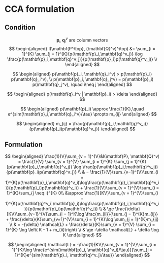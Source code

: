 # CCA formulation

## Condition
$$
\mathbf{p}_i, \mathbf{q}_j^v \text{ are column vectors}
$$
$$
\begin{aligned}
I(\mathbf{P^\top}, (\mathbf{Q}^v)^\top) &= \sum_{i = 1}^{K} \sum_{j = 1}^{K}{p(\mathbf{p}_i,\mathbf{q}^v_j)} \log \frac{p(\mathbf{p}_i,\mathbf{q}^v_j)}{p(\mathbf{p}_i)p(\mathbf{q}^v_j)} \\
\end{aligned}
$$

$$
\begin{aligned}
	p(\mathbf{p}_i, \mathbf{q}_i^v) > p(\mathbf{p}_i) p(\mathbf{q}_i^v), \\ 	p(\mathbf{p}_i, \mathbf{q}_j^v) = p(\mathbf{p}_i) p(\mathbf{q}_j^v), \quad i\neq j
\end{aligned}
$$

$$
\begin{aligned}
	p(\mathbf{q}_i^v | \mathbf{p}_i) > \delta
\end{aligned}
$$

$$
\begin{aligned}
	p(\mathbf{p}_i) \approx \frac{1}{K},\quad e^{sim(\mathbf{p}_i,\mathbf{q}_i^v)/\tau}  \propto m_{ij}
\end{aligned}
$$

$$
\begin{aligned}
  m_{ij} = \frac{p(\mathbf{p}_i,\mathbf{q}^v_j)}{p(\mathbf{p}_i)p(\mathbf{q}^v_j)}
\end{aligned}
$$

## Formulation
$$
\begin{aligned}
\frac{1}{V}\sum_{v = 1}^{V}&I(\mathbf{P}, \mathbf{Q}^v) = \frac{1}{V}
\sum_{v = 1}^{V} \sum_{i = 1}^{K} \sum_{j = 1}^{K}{p(\mathbf{p}_i,\mathbf{q}^v_j)} \log \frac{p(\mathbf{p}_i,\mathbf{q}^v_j)}{p(\mathbf{p}_i)p(\mathbf{q}^v_j)} \\ 
& = \frac{1}{V}\sum_{v=1}^{V}\sum_{i = 1}^{K}p(\mathbf{p}_i,\mathbf{q}^v_i)\log\frac{p(\mathbf{p}_i,\mathbf{q}^v_i)}{p(\mathbf{p}_i)p(\mathbf{q}^v_i)} + \frac{1}{V}\sum_{v = 1}^{V}\sum_{i = 1}^{K}\sum_{j \neq i}^{K} 0\\
&\approx \frac{1}{KV}\sum_{v = 1}^{V}\sum_{i = 1}^{K}p(\mathbf{q}^v_i|\mathbf{p}_i)\log\frac{p(\mathbf{p}_i,\mathbf{q}^v_i)}{p(\mathbf{p}_i)p(\mathbf{q}^v_i)} \\
& \ge \frac{\delta}{KV}\sum_{v=1}^{V}\sum_{i = 1}^K\log \frac{m_{ii}}{\sum_{j = 1}^{K}m_{ij}} + \frac{\delta}{K}\sum_{v=1}^{V}\sum_{i = 1}^{K}\log \sum_{j = 1}^{K}m_{ij} \\
& = -{\delta} \mathcal{L} + \frac{\delta}{K}\sum_{v = 1}^{V} \sum_{i = 1}^{K} \log \left( K - 1 + m_{ii}\right) \\
& \ge -\delta \mathcal{L} + \delta  \log K
\end{aligned}
$$

$$
\begin{aligned}
	\mathcal{L} = -\frac{1}{KV}\sum_{v = 1}^{V}\sum_{i = 1}^{K}\log \frac{e^{sim(\mathbf{p}_i, \mathbf{q}^v_i)/\tau}}{\sum_{j = 1}^{K}e^{sim(\mathbf{p}_i, \mathbf{q}^v_j)/\tau}}
\end{aligned}
$$